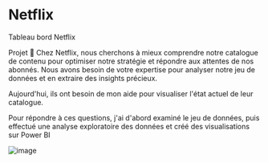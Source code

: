 # Netflix
Tableau bord Netflix

Projet 🚧
Chez Netflix, nous cherchons à mieux comprendre notre catalogue de contenu pour optimiser notre stratégie et répondre aux attentes de nos abonnés. Nous avons besoin de votre expertise pour analyser notre jeu de données et en extraire des insights précieux.

Aujourd'hui, ils ont besoin de mon aide pour visualiser l'état actuel de leur catalogue.

Pour répondre à ces questions, j'ai d'abord examiné le jeu de données, puis effectué une analyse exploratoire des données et créé des visualisations sur Power BI

![image](https://github.com/user-attachments/assets/f86f904f-b732-4599-ab77-1bb155419a19)
